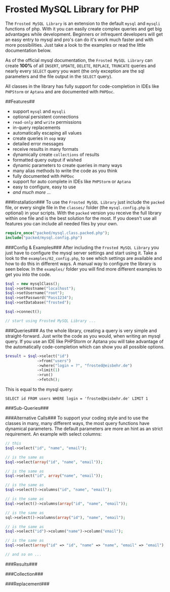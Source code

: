 Frosted MySQL Library for PHP
=============================

The `Frosted MySQL Library` is an extension to the default `mysql` and `mysqli` functions of php.
With it you can easily create complex queries and get big advantages while development.
Beginners or infrequent developers will get an easy entry to mysql and pro's can do it's work much faster and with more possibilities.
Just take a look to the examples or read the little documentation below.

As of the official mysql documentation, the `Frosted MySQL Library` can create **100%** of all `INSERT`, `UPDATE`, `DELETE`, `REPLACE`, `TRUNCATE` queries and nearly every `SELECT` query you want
(the only exception are the sql parameters and the file output in the `SELECT` query).

All classes in the library has fully support for code-completion in IDEs like `PHPStorm` or `Aptana` and are documented with `PHPDoc`.

##Features##
* support `mysql` and `mysqli`
* optional persistent connections
* `read-only` and `write` permissions
* in-query replacements
* automatically escaping all values
* create queries in `oop` way
* detailed error messages
* receive results in many formats
* dynamically create `collections` of results
* formatted query output if wished
* dynamic parameters to create queries in many ways
* many alias methods to write the code as you think
* fully documented with `PHPDoc`
* support for auto complete in IDEs like `PHPStorm` or `Aptana`
* easy to configure, easy to use
* _and much more ..._

###Installation###
To use the `Frosted MySQL Library` just include the `packed` file, or every single file in the `classes/` folder (the `mysql.config.php` is optional) in your scripts.
With the `packed` version you receive the full library within one file and is the best solution for the most.
If you doesn't use all features you can include all needed files by your own.

```PHP
require_once("packed/mysql.class.packed.php");
include("packed/mysql.config.php")
```

###Config & Examples###
After including the `Frosted MySQL Library` you just have to configure the mysql server settings and start using it.
Take a look to the `examples/02_config.php`, to see which settings are available and how to do this in different ways.
A manual way to configure the library is seen below.
In the `examples/` folder you will find more different examples to get you into the code.

```PHP
$sql = new mysqlClass();
$sql->setHostname("localhost");
$sql->setUsername("root");
$sql->setPassword("Pass1234");
$sql->setDatabase("frosted");

$sql->connect();

// start using Frosted MySQL Library ...
```

###Queries###
As the whole library, creating a query is very simple and straight-forward.
Just write the code as you would, when writing an mysql query.
If you use an IDE like PHPStorm or Aptana you will take advantage of the automatically code-completion which can show you all possible options. 

```PHP
$result = $sql->select("id")
              ->from("users")
              ->where("login = ?", "frosted@eisbehr.de")
              ->limit(1)
              ->run()
              ->fetch();
```

This is equal to the mysql query:

```MYSQL
SELECT id FROM users WHERE login = 'frosted@eisbehr.de' LIMIT 1
```

###Sub-Queries###

###Alternative Calls###
To support your coding style and to use the classes in many, many different ways, the most query functions have dynamical parameters.
The default parameters are more an hint as an strict requirement. An example with select columns:

```PHP
// this
$sql->select("id", "name", "email");

// is the same as
$sql->select(array("id", "name", "email"));

// is the same as
$sql->select("id", array("name", "email"));

// is the same as
$sql->select()->columns("id", "name", "email");

// is the same as
$sql->select()->columns(array("id", "name", "email"));

// is the same as
sql->select()->columns(array("id"), "name", "email");

// is the same as
$sql->select("id")->column("name")->column("email");

// is the same as
$sql->select(array("id" => "id", "name" => "name", "email" => "email");

// and so on ...
```

###Results###

###Collection###

###Replacement###
